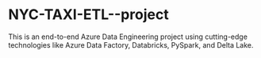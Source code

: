 # NYC-TAXI-ETL--project
This is an end-to-end Azure Data Engineering project using cutting-edge technologies like Azure Data Factory, Databricks, PySpark, and Delta Lake.
